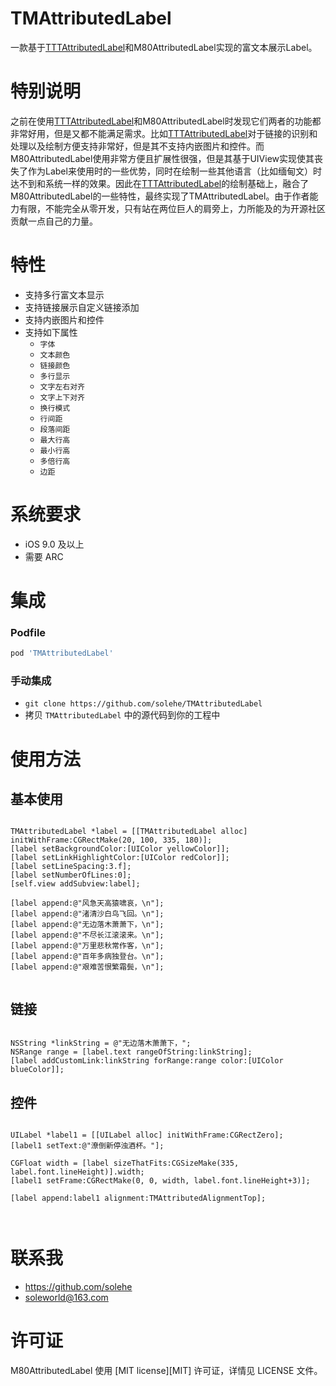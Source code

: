 TMAttributedLabel
==================


一款基于<a href="https://github.com/TTTAttributedLabel/TTTAttributedLabel">TTTAttributedLabel</a>和<a herf="https://github.com/xiangwangfeng/M80AttributedLabel">M80AttributedLabel</a>实现的富文本展示Label。

# 特别说明
之前在使用<a href="https://github.com/TTTAttributedLabel/TTTAttributedLabel">TTTAttributedLabel</a>和<a herf="https://github.com/xiangwangfeng/M80AttributedLabel">M80AttributedLabel</a>时发现它们两者的功能都非常好用，但是又都不能满足需求。比如<a href="https://github.com/TTTAttributedLabel/TTTAttributedLabel">TTTAttributedLabel</a>对于链接的识别和处理以及绘制方便支持非常好，但是其不支持内嵌图片和控件。而<a herf="https://github.com/xiangwangfeng/M80AttributedLabel">M80AttributedLabel</a>使用非常方便且扩展性很强，但是其基于UIView实现使其丧失了作为Label来使用时的一些优势，同时在绘制一些其他语言（比如缅甸文）时达不到和系统一样的效果。因此在<a href="https://github.com/TTTAttributedLabel/TTTAttributedLabel">TTTAttributedLabel</a>的绘制基础上，融合了<a herf="https://github.com/xiangwangfeng/M80AttributedLabel">M80AttributedLabel</a>的一些特性，最终实现了TMAttributedLabel。由于作者能力有限，不能完全从零开发，只有站在两位巨人的肩旁上，力所能及的为开源社区贡献一点自己的力量。

# 特性
* 支持多行富文本显示
* 支持链接展示自定义链接添加
* 支持内嵌图片和控件
* 支持如下属性
   * `字体`
   * `文本颜色`
   * `链接颜色`
   * `多行显示` 
   * `文字左右对齐`
   * `文字上下对齐`
   * `换行模式`
   * `行间距`
   * `段落间距`
   * `最大行高`
   * `最小行高`
   * `多倍行高`
   * `边距`
    

# 系统要求
* iOS 9.0 及以上
* 需要 ARC

# 集成

### Podfile

```ruby
pod 'TMAttributedLabel'
```

### 手动集成

* `git clone https://github.com/solehe/TMAttributedLabel`
* 拷贝 `TMAttributedLabel` 中的源代码到你的工程中


# 使用方法

## 基本使用

```objc

TMAttributedLabel *label = [[TMAttributedLabel alloc] initWithFrame:CGRectMake(20, 100, 335, 180)];
[label setBackgroundColor:[UIColor yellowColor]];
[label setLinkHighlightColor:[UIColor redColor]];
[label setLineSpacing:3.f];
[label setNumberOfLines:0];
[self.view addSubview:label];

[label append:@"风急天高猿啸哀，\n"];
[label append:@"渚清沙白鸟飞回。\n"];
[label append:@"无边落木萧萧下，\n"];
[label append:@"不尽长江滚滚来。\n"];
[label append:@"万里悲秋常作客，\n"];
[label append:@"百年多病独登台。\n"];
[label append:@"艰难苦恨繁霜鬓，\n"];
   
```

## 链接

```objc

NSString *linkString = @"无边落木萧萧下，";
NSRange range = [label.text rangeOfString:linkString];
[label addCustomLink:linkString forRange:range color:[UIColor blueColor]];

```


## 控件

```objc

UILabel *label1 = [[UILabel alloc] initWithFrame:CGRectZero];
[label1 setText:@"潦倒新停浊酒杯。"];

CGFloat width = [label sizeThatFits:CGSizeMake(335, label.font.lineHeight)].width;
[label1 setFrame:CGRectMake(0, 0, width, label.font.lineHeight+3)];

[label append:label1 alignment:TMAttributedAlignmentTop];
    
    
```

# 联系我
* https://github.com/solehe
* soleworld@163.com


# 许可证

M80AttributedLabel 使用 [MIT license][MIT] 许可证，详情见 LICENSE 文件。
